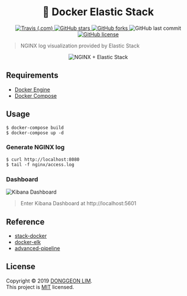 <h1 align="center">🐳 Docker Elastic Stack</h1>
<p align="center">
  <a href="https://travis-ci.com/PW486/docker-elastic">
    <img alt="Travis (.com)" src="https://img.shields.io/travis/com/PW486/docker-elastic.svg?style=flat-square">
  </a>
  <a href="https://github.com/PW486/docker-elastic/stargazers">
    <img alt="GitHub stars" src="https://img.shields.io/github/stars/PW486/docker-elastic?style=flat-square&color=yellow">
  </a>
  <a href="https://github.com/PW486/docker-elastic/network">
    <img alt="GitHub forks" src="https://img.shields.io/github/forks/PW486/docker-elastic?style=flat-square">
  </a>
  <img alt="GitHub last commit" src="https://img.shields.io/github/last-commit/PW486/docker-elastic.svg?style=flat-square&color=red">
  <a href="https://github.com/PW486/docker-elastic/blob/master/LICENSE">
    <img alt="GitHub license" src="https://img.shields.io/github/license/PW486/docker-elastic?style=flat-square">
  </a>
</p>

> NGINX log visualization provided by Elastic Stack

<p align="center">
  <img alt="NGINX + Elastic Stack" src="https://user-images.githubusercontent.com/14247340/68681377-a5a53880-05a6-11ea-80e1-b1844093ae4b.png">
</p>

## Requirements

- [Docker Engine](https://docs.docker.com/install)
- [Docker Compose](https://docs.docker.com/compose/install)

## Usage

```
$ docker-compose build
$ docker-compose up -d
```

### Generate NGINX log

```
$ curl http://localhost:8080
$ tail -f nginx/access.log
```

### Dashboard

![Kibana Dashboard](https://user-images.githubusercontent.com/14247340/68677923-447a6680-05a0-11ea-8f63-96e37b063a74.png)

> Enter Kibana Dashboard at http://localhost:5601

## Reference

- [stack-docker](https://github.com/elastic/stack-docker)
- [docker-elk](https://github.com/deviantony/docker-elk)
- [advanced-pipeline](https://www.elastic.co/guide/en/logstash/current/advanced-pipeline.html)

## License

Copyright © 2019 [DONGGEON LIM](https://github.com/PW486).<br />
This project is [MIT](https://github.com/PW486/docker-elastic/blob/master/LICENSE) licensed.
